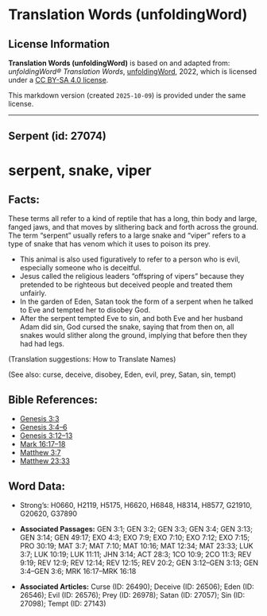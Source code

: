 # Translation Words (unfoldingWord)

## License Information

**Translation Words (unfoldingWord)** is based on and adapted from: _unfoldingWord® Translation Words_, [unfoldingWord](https://unfoldingword.org/utw), 2022, which is licensed under a [CC BY-SA 4.0 license](https://creativecommons.org/licenses/by-sa/4.0/legalcode.en).

This markdown version (created `2025-10-09`) is provided under the same license.



--------------------------------

## Serpent (id: 27074)

serpent, snake, viper
=====================

Facts:
------

These terms all refer to a kind of reptile that has a long, thin body and large, fanged jaws, and that moves by slithering back and forth across the ground. The term “serpent” usually refers to a large snake and “viper” refers to a type of snake that has venom which it uses to poison its prey.

* This animal is also used figuratively to refer to a person who is evil, especially someone who is deceitful.
* Jesus called the religious leaders “offspring of vipers” because they pretended to be righteous but deceived people and treated them unfairly.
* In the garden of Eden, Satan took the form of a serpent when he talked to Eve and tempted her to disobey God.
* After the serpent tempted Eve to sin, and both Eve and her husband Adam did sin, God cursed the snake, saying that from then on, all snakes would slither along the ground, implying that before then they had had legs.

(Translation suggestions: How to Translate Names)

(See also: curse, deceive, disobey, Eden, evil, prey, Satan, sin, tempt)

Bible References:
-----------------

* [Genesis 3:3](https://ref.ly/Gen3:3)
* [Genesis 3:4–6](https://ref.ly/Gen3:4-Gen3:6)
* [Genesis 3:12–13](https://ref.ly/Gen3:12-Gen3:13)
* [Mark 16:17–18](https://ref.ly/Mark16:17-Mark16:18)
* [Matthew 3:7](https://ref.ly/Matt3:7)
* [Matthew 23:33](https://ref.ly/Matt23:33)

Word Data:
----------

* Strong’s: H0660, H2119, H5175, H6620, H6848, H8314, H8577, G21910, G20620, G37890

* **Associated Passages:** GEN 3:1; GEN 3:2; GEN 3:3; GEN 3:4; GEN 3:13; GEN 3:14; GEN 49:17; EXO 4:3; EXO 7:9; EXO 7:10; EXO 7:12; EXO 7:15; PRO 30:19; MAT 3:7; MAT 7:10; MAT 10:16; MAT 12:34; MAT 23:33; LUK 3:7; LUK 10:19; LUK 11:11; JHN 3:14; ACT 28:3; 1CO 10:9; 2CO 11:3; REV 9:19; REV 12:9; REV 12:14; REV 12:15; REV 20:2; GEN 3:12–GEN 3:13; GEN 3:4–GEN 3:6; MRK 16:17–MRK 16:18
* **Associated Articles:** Curse (ID: 26490); Deceive (ID: 26506); Eden (ID: 26546); Evil (ID: 26576); Prey (ID: 26978); Satan (ID: 27057); Sin (ID: 27098); Tempt (ID: 27143)

